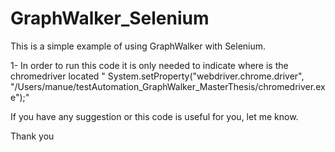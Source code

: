 # GraphWalker_Selenium

This is a simple example of using GraphWalker with Selenium. 

1- In order to run this code it is only needed to indicate where is the chromedriver located "  System.setProperty("webdriver.chrome.driver", "/Users/manue/testAutomation_GraphWalker_MasterThesis/chromedriver.exe");" 

If you have any suggestion or this code is useful for you, let me know. 

Thank you
